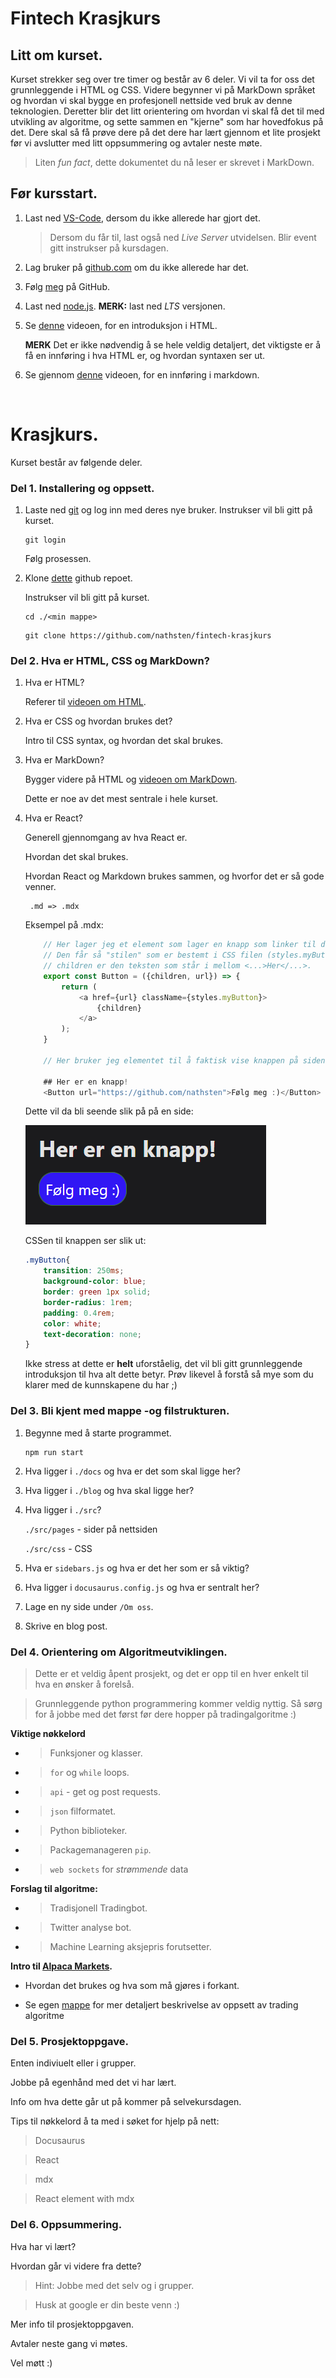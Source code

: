 # Fintech Krasjkurs

## Litt om kurset. 
Kurset strekker seg over tre timer og består av 6 deler. Vi vil ta for oss det grunnleggende i HTML og CSS. Videre begynner vi på MarkDown språket og hvordan vi skal bygge en profesjonell nettside ved bruk av denne teknologien. Deretter blir det litt orientering om hvordan vi skal få det til med utvikling av algoritme, og sette sammen en "kjerne" som har hovedfokus på det. Dere skal så få prøve dere på det dere har lært gjennom et lite prosjekt før vi avslutter med litt oppsummering og avtaler neste møte. 

>Liten _fun fact_, dette dokumentet du nå leser er skrevet i MarkDown. 

## Før kursstart. 

1. Last ned [VS-Code](https://code.visualstudio.com/), dersom du ikke allerede har gjort det. 
    > Dersom du får til, last også ned _Live Server_ utvidelsen. Blir event gitt instrukser på kursdagen. 

2. Lag bruker på [github.com](https://github.com/) om du ikke allerede har det.

3. Følg [meg](https://github.com/nathsten) på GitHub. 

4. Last ned [node.js](https://nodejs.org/en/). **MERK:** last ned _LTS_ versjonen. 

5. Se [denne](https://www.youtube.com/watch?v=UB1O30fR-EE&t=2957s&ab_channel=TraversyMedia) videoen, for en introduksjon i HTML.

    **MERK** Det er ikke nødvendig å se hele veldig detaljert, det viktigste er å få en innføring i hva HTML er, og hvordan syntaxen ser ut. 

6. Se gjennom [denne](https://www.youtube.com/watch?v=HUBNt18RFbo&ab_channel=TraversyMedia) videoen, for en innføring i markdown. 

<br>

# Krasjkurs.

Kurset består av følgende deler. 

### **Del 1. Installering og oppsett.** 

1. Laste ned [git](https://git-scm.com/downloads) og log inn med deres nye bruker. Instrukser vil bli gitt på kurset.

    ````
    git login
    ````

    Følg prosessen. 

2. Klone [dette](https://github.com/nathsten/fintech-krasjkurs) github repoet. 

    Instrukser vil bli gitt på kurset. 

    ````
    cd ./<min mappe>
    ````

    ````
    git clone https://github.com/nathsten/fintech-krasjkurs
    ````

### **Del 2. Hva er HTML, CSS og MarkDown?**

1. Hva er HTML?

    Referer til [videoen om HTML](https://www.youtube.com/watch?v=UB1O30fR-EE&t=2957s&ab_channel=TraversyMedia). 

2. Hva er CSS og hvordan brukes det?

    Intro til CSS syntax, og hvordan det skal brukes. 

3. Hva er MarkDown?

    Bygger videre på HTML og [videoen om MarkDown](https://www.youtube.com/watch?v=HUBNt18RFbo&ab_channel=TraversyMedia).

    Dette er noe av det mest sentrale i hele kurset. 

4. Hva er React?

    Generell gjennomgang av hva React er.

    Hvordan det skal brukes. 

    Hvordan React og Markdown brukes sammen, og hvorfor det er så gode venner. 

        .md => .mdx

    Eksempel på .mdx:

    ````javascript
        // Her lager jeg et element som lager en knapp som linker til den urlen som blir sent inn. 
        // Den får så "stilen" som er bestemt i CSS filen (styles.myButton). 
        // children er den teksten som står i mellom <...>Her</...>. 
        export const Button = ({children, url}) => {
            return (
                <a href={url} className={styles.myButton}>
                    {children}
                </a>
            );
        }

        // Her bruker jeg elementet til å faktisk vise knappen på siden:

        ## Her er en knapp!
        <Button url="https://github.com/nathsten">Følg meg :)</Button>
    ````

    Dette vil da bli seende slik på på en side:

    ![](./exmdx.png)

    CSSen til knappen ser slik ut:

    ````CSS
    .myButton{
        transition: 250ms;
        background-color: blue;
        border: green 1px solid;
        border-radius: 1rem;
        padding: 0.4rem;
        color: white;
        text-decoration: none;
    }
    ````

    Ikke stress at dette er **helt** uforståelig, det vil bli gitt grunnleggende introduksjon til hva alt dette betyr. Prøv likevel å forstå så mye som du klarer med de kunnskapene du har ;)

### **Del 3. Bli kjent med mappe -og filstrukturen.**

1. Begynne med å starte programmet.

    ````
    npm run start
    ````

2. Hva ligger i ````./docs```` og hva er det som skal ligge her?

3. Hva ligger i ````./blog```` og hva skal ligge her?

4. Hva ligger i ````./src````?

    ````./src/pages```` - sider på nettsiden

    ````./src/css```` - CSS

5. Hva er ````sidebars.js```` og hva er det her som er så viktig?

6. Hva ligger i ````docusaurus.config.js```` og hva er sentralt her?

7. Lage en ny side under `/Om oss`.

8. Skrive en blog post. 

### **Del 4. Orientering om Algoritmeutviklingen.** 

> Dette er et veldig åpent prosjekt, og det er opp til en hver enkelt til hva en ønsker å forelså. 

> Grunnleggende python programmering kommer veldig nyttig. Så sørg for å jobbe med det først før dere hopper på tradingalgoritme :)


**Viktige nøkkelord**
* > Funksjoner og klasser. 

* > `for` og `while` loops.

* > `api` - get og post requests. 

* > `json` filformatet. 

* > Python biblioteker.

* > Packagemanageren `pip`. 

* > `web sockets` for _strømmende_ data

**Forslag til algoritme:**

* >Tradisjonell Tradingbot. 

* >Twitter analyse bot. 

* >Machine Learning aksjepris forutsetter. 

**Intro til [Alpaca Markets](https://alpaca.markets/docs/api-references/trading-api/).**

* Hvordan det brukes og hva som må gjøres i forkant. 

* Se egen [mappe](https://github.com/nathsten/fintech-krasjkurs/tree/main/algo) for mer detaljert beskrivelse av oppsett av trading algoritme

### **Del 5. Prosjektoppgave.** 

Enten indiviuelt eller i grupper.

Jobbe på egenhånd med det vi har lært. 

Info om hva dette går ut på kommer på selvekursdagen. 

Tips til nøkkelord å ta med i søket for hjelp på nett:

> Docusaurus

> React

> mdx

>React element with mdx


### **Del 6. Oppsummering.**

Hva har vi lært?

Hvordan går vi videre fra dette?

> Hint: Jobbe med det selv og i grupper. 

> Husk at google er din beste venn :)

Mer info til prosjektoppgaven. 

Avtaler neste gang vi møtes. 

Vel møtt :)